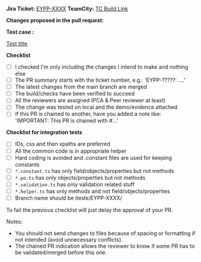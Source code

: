 **Jira Ticket:** [EYPP-XXXX](https://jira.devfactory.com/browse/EYPP-XXXX)
**TeamCity:** [TC Build Link]()

**Changes proposed in the pull request:**


**Test case :**

[Test title](https://testrail.devfactory.com/index.php?/cases/view/)

**Checklist**
- [ ] I checked I'm only including the changes I intend to make and nothing else
- [ ] The PR summary starts with the ticket number, e.g.: 'EYPP-?????: ....'
- [ ] The latest changes from the main branch are merged
- [ ] The build/checks have been verified to succeed
- [ ] All the reviewers are assigned (PCA & Peer reviewer at least)
- [ ] The change was tested on local and the demo/evidence attached
- [ ] If this PR is chained to another, have you added a note like: 'IMPORTANT: This PR is chained with #...'

**Checklist for integration tests**
- [ ] IDs, css and then xpaths are preferred
- [ ] All the common code is in appropriate helper 
- [ ] Hard coding is avoided and .constant files are used for keeping constants 
- [ ] `*.constant.ts` has only field/objects/properties but not methods
- [ ] `*.po.ts` has only objects/properties but not methods
- [ ] `*.validation.ts` has only validation related stuff 
- [ ] `*.helper.ts` has only methods and not field/objects/properties
- [ ] Branch name should be itests/EYPP-XXXX/<short-description>

To fail the previous checklist will just delay the approval of your PR.

Notes:
- You should not send changes to files because of spacing or formatting if not intended (avoid unnecessary conflicts).
- The chained PR indication allows the reviewer to know if some PR has to be validated/merged before this one.
